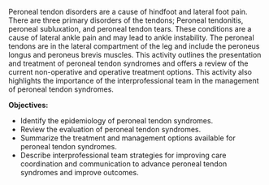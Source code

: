 Peroneal tendon disorders are a cause of hindfoot and lateral foot pain. There are three primary disorders of the tendons; Peroneal tendonitis, peroneal subluxation, and peroneal tendon tears. These conditions are a cause of lateral ankle pain and may lead to ankle instability. The peroneal tendons are in the lateral compartment of the leg and include the peroneus longus and peroneus brevis muscles. This activity outlines the presentation and treatment of peroneal tendon syndromes and offers a review of the current non-operative and operative treatment options. This activity also highlights the importance of the interprofessional team in the management of peroneal tendon syndromes.

**Objectives:**
- Identify the epidemiology of peroneal tendon syndromes.
- Review the evaluation of peroneal tendon syndromes.
- Summarize the treatment and management options available for peroneal tendon syndromes.
- Describe interprofessional team strategies for improving care coordination and communication to advance peroneal tendon syndromes and improve outcomes.